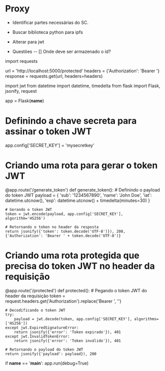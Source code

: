 # Proxy
-  Identificar partes necessárias do SC.
- Buscar biblioteca python para ipfs
- Alterar para jwt

- Questões
-- [] Onde deve ser armazenado o id?

import requests

url = 'http://localhost:5000/protected'
headers = {'Authorization': 'Bearer <token>'}
response = requests.get(url, headers=headers)


import jwt
from datetime import datetime, timedelta
from flask import Flask, jsonify, request

app = Flask(__name__)

# Definindo a chave secreta para assinar o token JWT
app.config['SECRET_KEY'] = 'mysecretkey'

# Criando uma rota para gerar o token JWT
@app.route('/generate_token')
def generate_token():
    # Definindo o payload do token JWT
    payload = {
        'sub': '1234567890',
        'name': 'John Doe',
        'iat': datetime.utcnow(),
        'exp': datetime.utcnow() + timedelta(minutes=30)
    }

    # Gerando o token JWT
    token = jwt.encode(payload, app.config['SECRET_KEY'], algorithm='HS256')

    # Retornando o token no header da resposta
    return jsonify({'token': token.decode('UTF-8')}), 200, {'Authorization': 'Bearer ' + token.decode('UTF-8')}

# Criando uma rota protegida que precisa do token JWT no header da requisição
@app.route('/protected')
def protected():
    # Pegando o token JWT do header da requisição
    token = request.headers.get('Authorization').replace('Bearer ', '')

    # Decodificando o token JWT
    try:
        payload = jwt.decode(token, app.config['SECRET_KEY'], algorithms=['HS256'])
    except jwt.ExpiredSignatureError:
        return jsonify({'error': 'Token expirado'}), 401
    except jwt.InvalidTokenError:
        return jsonify({'error': 'Token inválido'}), 401

    # Retornando o payload do token JWT
    return jsonify({'payload': payload}), 200

if __name__ == '__main__':
    app.run(debug=True)
